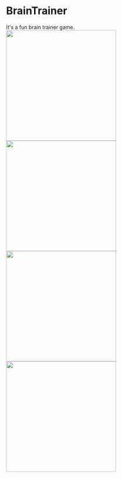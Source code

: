 # BrainTrainer
It's a fun brain trainer game.<br />
<img src="https://user-images.githubusercontent.com/39986507/70393984-5243d000-1a16-11ea-9713-7210e7d024f7.png" width="300">
<img src="https://user-images.githubusercontent.com/39986507/70393985-5243d000-1a16-11ea-8360-1e94a7dd686d.png" width="300">
<img src="https://user-images.githubusercontent.com/39986507/70393986-52dc6680-1a16-11ea-9623-3c0f78020d26.png" width="300">
<img src="https://user-images.githubusercontent.com/39986507/70393987-52dc6680-1a16-11ea-9fb2-8410878e5130.png" width="300">
